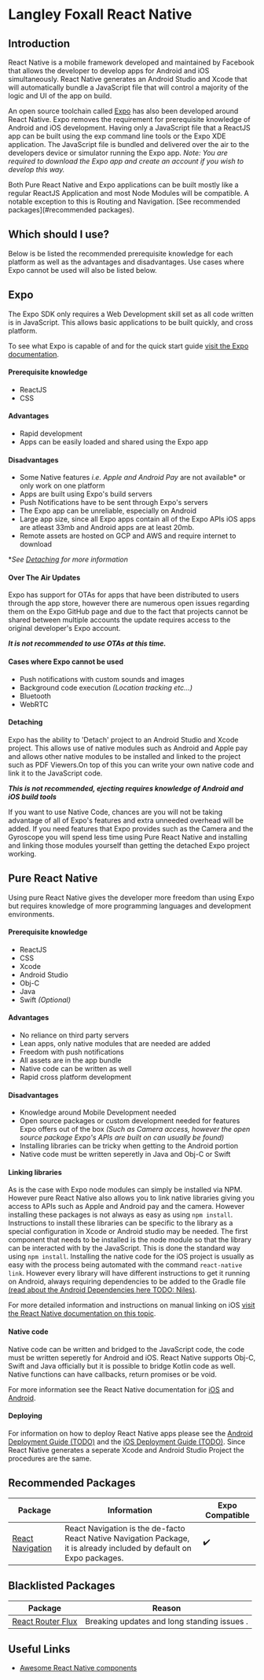 # Langley Foxall React Native

## Introduction
React Native is a mobile framework developed and maintained by Facebook that allows the developer to develop apps for Android and iOS simultaneously. React Native generates an Android Studio and Xcode that will automatically bundle a JavaScript file that will control a majority of the logic and UI of the app on build.

An open source toolchain called [Expo](https://expo.io) has also been developed around React Native. Expo removes the requirement for prerequisite knowledge of Android and iOS development. Having only a JavaScript file that a ReactJS app can be built using the exp command line tools or the Expo XDE application. The JavaScript file is bundled and delivered over the air to the developers device or simulator running the Expo app. *Note: You are required to download the Expo app and create an account if you wish to develop this way.*

Both Pure React Native and Expo applications can be built mostly like a regular ReactJS Application and most Node Modules will be compatible. A notable exception to this is Routing and Navigation. [See recommended packages](#recommended packages).

## Which should I use? ##

Below is be listed the recommended prerequisite knowledge for each platform as well as the advantages and disadvantages. Use cases where Expo cannot be used will also be listed below.

## Expo ##
The Expo SDK only requires a Web Development skill set as all code written is in JavaScript. This allows basic applications to be built quickly, and cross platform.

To see what Expo is capable of and for the quick start guide [visit the Expo documentation](https://docs.expo.io/versions/v29.0.0/sdk).

#### Prerequisite knowledge

   * ReactJS
   * CSS

#### Advantages

   * Rapid development
   * Apps can be easily loaded and shared using the Expo app

#### Disadvantages

   * Some Native features *i.e. Apple and Android Pay* are not available* or only work on one platform
   * Apps are built using Expo's build servers
   * Push Notifications have to be sent through Expo's servers
   * The Expo app can be unreliable, especially on Android
   * Large app size, since all Expo apps contain all of the Expo APIs iOS apps are atleast 33mb and Android apps are at least 20mb.
   * Remote assets are hosted on GCP and AWS and require internet to download

**See [Detaching](#detaching) for more information*

#### Over The Air Updates
Expo has support for OTAs for apps that have been distributed to users through the app store, however there are numerous open issues regarding them on the Expo GitHub page and due to the fact that projects cannot be shared between multiple accounts the update requires access to the original developer's Expo account.

***It is not recommended to use OTAs at this time.***

#### Cases where Expo cannot be used
   * Push notifications with custom sounds and images 
   * Background code execution *(Location tracking etc...)*
   * Bluetooth
   * WebRTC

#### Detaching
Expo has the ability to 'Detach' project to an Android Studio and Xcode project. This allows use of native modules such as Android and Apple pay and allows other native modules to be installed and linked to the project such as PDF Viewers.On top of this you can write your own native code and link it to the JavaScript code.

***This is not recommended, ejecting requires knowledge of Android and iOS build tools***

If you want to use Native Code, chances are you will not be taking advantage of all of Expo's features and extra unneeded overhead will be added. If you need features that Expo provides such as the Camera and the Gyroscope you will spend less time using Pure React Native and installing and linking those modules yourself than getting the detached Expo project working.

## Pure React Native ##
Using pure React Native gives the developer more freedom than using Expo but requires knowledge of more programming languages and development environments.

#### Prerequisite knowledge

   * ReactJS
   * CSS
   * Xcode
   * Android Studio
   * Obj-C
   * Java
   * Swift *(Optional)*

#### Advantages

   * No reliance on third party servers
   * Lean apps, only native modules that are needed are added
   * Freedom with push notifications
   * All assets are in the app bundle
   * Native code can be written as well
   * Rapid cross platform development

#### Disadvantages

   * Knowledge around Mobile Development needed
   * Open source packages or custom development needed for features Expo offers out of the box *(Such as Camera access, however the open source package Expo's APIs are built on can usually be found)*
   * Installing libraries can be tricky when getting to the Android portion
   * Native code must be written seperetly in Java and Obj-C or Swift

#### Linking libraries

As is the case with Expo node modules can simply be installed via NPM. However pure React Native also allows you to link native libraries giving you access to APIs such as Apple and Android pay and the camera. However installing these packages is not always as easy as using `npm install`. Instructions to install these libraries can be specific to the library as a special configuration in Xcode or Android studio may be needed. The first component that needs to be installed is the node module so that the library can be interacted with by the JavaScript. This is done the standard way using `npm install`. Installing the native code for the iOS project is usually as easy with the process being automated with the command `react-native link`. However every library will have different instructions to get it running on Android, always requiring dependencies to be added to the Gradle file [(read about the Android Dependencies here TODO: Niles)]().

For more detailed information and instructions on manual linking on iOS [visit the React Native documentation on this topic](https://facebook.github.io/react-native/docs/linking-libraries-ios).

#### Native code

Native code can be written and bridged to the JavaScript code, the code must be written seperetly for Android and iOS. React Native supports Obj-C, Swift and Java officially but it is possible to bridge Kotlin code as well. Native functions can have callbacks, return promises or be void.

For more information see the React Native documentation for [iOS](https://facebook.github.io/react-native/docs/native-modules-ios) and [Android](https://facebook.github.io/react-native/docs/native-modules-android).

#### Deploying

For information on how to deploy React Native apps please see the [Android Deployment Guide (TODO)]() and the [iOS Deployment Guide (TODO)](). Since React Native generates a seperate Xcode and Android Studio Project the procedures are the same.

## Recommended Packages

| Package  | Information | Expo Compatible |
| ------------- | ------------- | ------------- |
| [React Navigation](https://reactnavigation.org/)  | React Navigation is the de-facto React Native Navigation Package, it is already included by default on Expo packages.  | :heavy_check_mark: |

## Blacklisted Packages

| Package  | Reason |
| ------------- | ------------- |
| [React Router Flux](https://github.com/aksonov/react-native-router-flux/)  | Breaking updates and long standing issues .  |

## Useful Links

   * [Awesome React Native components](http://www.awesome-react-native.com/#components)